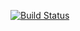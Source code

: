 [![Build Status](https://travis-ci.org/Zeavee/sdp-bootcamp.svg?branch=master)](https://travis-ci.org/Zeavee/sdp-bootcamp)